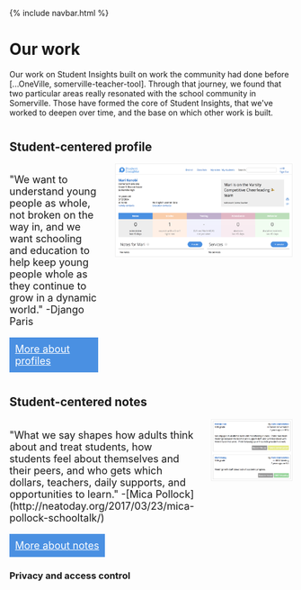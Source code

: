 {% include navbar.html %}

# Our work
Our work on Student Insights built on work the community had done before [...OneVille, somerville-teacher-tool].  Through that journey, we found that two particular areas really resonated with the school community in Somerville.  Those have formed the core of Student Insights, that we've worked to deepen over time, and the base on which other work is built.

<h2 style="margin-top: 40px;">Student-centered profile</h2>
<div style="display: flex; margin-bottom: 15px;">
  <div style="flex: 2; padding-right: 15px; font-size: 18px;">
    <div>
      <p>"We want to understand young people as whole, not broken on the way in, and we want schooling and education to help keep young people whole as they continue to grow in a dynamic world." -Django Paris</p>
    </div>
    <div>
      <a href="todo.html" style="background: #4A90E2; color: white; padding: 10px; display: inline-block">More about profiles</a>
    </div>
  </div>
  <div style="flex: 4; padding-left: 15px; display: flex; flex-direction: column; justify-content: space-between;">
    <img src="img/profile.png" style="border: 1px solid #eee;" />
    
  </div>
</div>

<h2 style="margin-top: 40px;">Student-centered notes</h2>
<div style="display: flex; margin-bottom: 15px;">
  <div style="flex: 2; padding-right: 15px; font-size: 18px;">
    <div>
      <p>"What we say shapes how adults think about and treat students, how students feel about themselves and their peers, and who gets which dollars, teachers, daily supports, and opportunities to learn." -[Mica Pollock](http://neatoday.org/2017/03/23/mica-pollock-schooltalk/)</p>
    </div>
    <div>
      <a href="todo.html.html" style="background: #4A90E2; color: white; padding: 10px; display: inline-block">More about notes</a>
    </div>
  </div>
  <div style="flex: 4; padding-left: 15px; display: flex; flex-direction: column; justify-content: space-between;">
    <img src="img/notes.png" style="border: 1px solid #eee;" />
    
  </div>
</div>

### Privacy and access control
